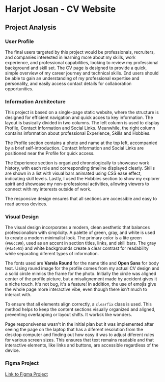 # Harjot Josan - CV Website

## Project Analysis

### User Profile
The final users targeted by this project would be professionals, recruiters, and companies interested in learning more about my skills, work experience, and professional capabilities, looking to review my professional background and skill set. The CV page is designed to provide a quick, simple overview of my career journey and technical skills. End users should be able to gain an understanding of my professional expertise and personality, and easily access contact details for collaboration opportunities.

### Information Architecture

This project is based on a single-page static website, where the structure is designed for efficient navigation and quick acces to key information. The layout is basically divided in two columns. The left column is used to display Profile, Contact Information and Social Links. Meanwhile, the right column contains information about professional Experience, Skills and Hobbies.

The Profile section contains a photo and name at the top left, accompanied by a brief self-introduction. Contact Information and Social Links are positioned near the Profile for quick access. 

The Experience section is organized chronologically to showcase work history, with each role and corresponding timeline displayed clearly. 
Skills are shown in a list with visual bars animated using CSS ease effect, indicating skill levels. Lastly, I used the Hobbies section to show my explorer spirit and showcase my non-professional activities, allowing viewers to connect with my interests outside of work. 

The responsive design ensures that all sections are accessible and easy to read across devices.

### Visual Design

The visual design incorporates a modern, clean aesthetic that balances professionalism with simplicity. A palette of green, gray, and white is used to create a modern minimalist look. The primary color is a lite green (`#66cc99`), used as an accent in section titles, links, and skill bars. The gray (`#4a4e51`) and white backgrounds create a clear contrast for readability while separating diferent types of information. 

The fonts used are **Varela Round** for the name title and **Open Sans** for body text. 
Using round image for the profile comes from my actual CV design and a solid circle mimics the frame for the photo. Initially the circle was aligned center of the profile picture, but a misalignement made by accident gives it a niche touch. It's not bug, it's a feature! In addition, the use of emojis give the whole page more interactive vibe, even though there isn't much to interact with. 

To ensure that all elements align correctly, a `clearfix` class is used. This method helps to keep the content sections visually organized and aligned, preventing overlapping or layout shifts. It worksk like wonders.

Page responsivenes wasn't in the initial plan but it was implemented after seeing the page on the laptop that has a diferent resolution from the desktop computer and finding out how easy it was to adjust diferent rules for various screen sizes. This ensures that text remains readable and that interactive elements, like links and buttons, are accessible regardless of the device.


### Figma Project
[Link to Figma Project](https://www.figma.com/proto/EAS8MJCTBePv1ynEomjuQB/cv-website?node-id=1-3&node-type=canvas&t=QSObufeGz1jT5Pxm-1&scaling=min-zoom&content-scaling=fixed&page-id=0%3A1&starting-point-node-id=1%3A3&share=1)
